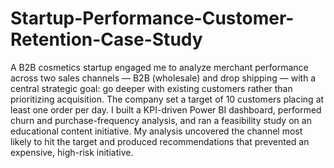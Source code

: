 # Startup-Performance-Customer-Retention-Case-Study
A B2B cosmetics startup engaged me to analyze merchant performance across two sales channels — B2B (wholesale) and drop shipping — with a central strategic goal: go deeper with existing customers rather than prioritizing acquisition. The company set a target of 10 customers placing at least one order per day. I built a KPI-driven Power BI dashboard, performed churn and purchase-frequency analysis, and ran a feasibility study on an educational content initiative. My analysis uncovered the channel most likely to hit the target and produced recommendations that prevented an expensive, high-risk initiative.

